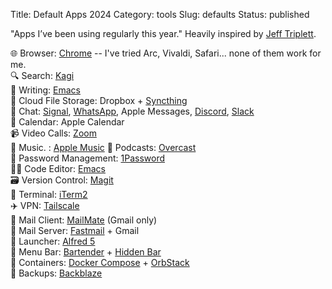 Title: Default Apps 2024
Category: tools
Slug: defaults
Status: published

"Apps I’ve been using regularly this year." Heavily inspired by [Jeff Triplett](https://jefftriplett.com/2023/default-apps-2023/).

🌐 Browser: [Chrome](https://www.google.com/chrome/) -- I've tried Arc, Vivaldi, Safari... none of them work for me.  
🔍 Search: [Kagi](https://kagi.com)  
📝 Writing: [Emacs](https://www.gnu.org/software/emacs/)  
📁 Cloud File Storage: Dropbox + [Syncthing](https://syncthing.net)  
💬 Chat: [Signal](), [WhatsApp](), Apple Messages, [Discord](https://discord.com/), [Slack](https://slack.com/)  
📆 Calendar: Apple Calendar  
📹 Video Calls: [Zoom](https://zoom.us)  
🎵 Music. : [Apple Music](https://www.apple.com/apple-music/)
🎤 Podcasts: [Overcast](https://overcast.fm)  
🔐 Password Management: [1Password](https://1password.com/)  
🧑‍💻 Code Editor: [Emacs](https://www.gnu.org/software/emacs/)  
🗃️ Version Control: [Magit](https://magit.vc)  
🐚 Terminal: [iTerm2](https://iterm2.com)  
✈️ VPN: [Tailscale](https://tailscale.com)  
📨 Mail Client: [MailMate](https://freron.com/) (Gmail only)  
📮 Mail Server: [Fastmail](https://www.fastmail.com)  + Gmail  
🚀 Launcher: [Alfred 5](https://www.alfredapp.com)  
👔 Menu Bar: [Bartender](https://www.macbartender.com) + [Hidden Bar](https://github.com/dwarvesf/hidden)  
🤖 Containers: [Docker Compose](https://www.docker.com) + [OrbStack](https://orbstack.dev)  
🎒 Backups: [Backblaze](https://www.backblaze.com)

